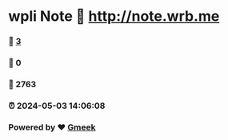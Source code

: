# wpli Note :link: http://note.wrb.me 
### :page_facing_up: [3](http://note.wrb.me/tag.html) 
### :speech_balloon: 0 
### :hibiscus: 2763 
### :alarm_clock: 2024-05-03 14:06:08 
### Powered by :heart: [Gmeek](https://github.com/Meekdai/Gmeek)
